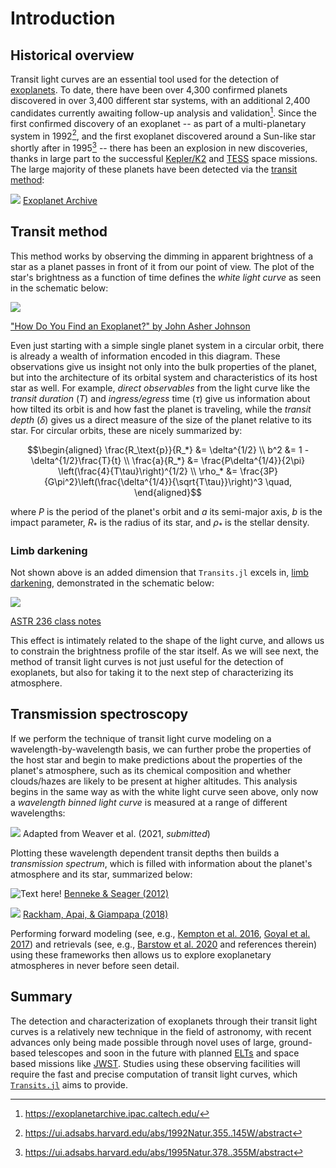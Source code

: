 # Introduction

## Historical overview

Transit light curves are an essential tool used for the detection of
[exoplanets](https://en.wikipedia.org/wiki/Exoplanet). To date, there have been over 4,300
confirmed planets discovered in over 3,400 different star systems, with an additional
2,400 candidates currently awaiting follow-up analysis and validation[^1]. Since the first
confirmed discovery of an exoplanet -- as part of a multi-planetary system in 1992[^2],
and the first exoplanet discovered around a Sun-like star shortly after in 1995[^3] --
there has been an explosion in new discoveries, thanks in large part to the successful
[Kepler/K2](https://www.nasa.gov/mission_pages/kepler/main/index.html) and
[TESS](https://tess.mit.edu/) space missions. The large majority of these planets have
been detected via the [transit
method](https://exoplanets.nasa.gov/faq/31/whats-a-transit/):

![](https://exoplanetarchive.ipac.caltech.edu/exoplanetplots/exo_dischist_cumulative_cb.png)
[Exoplanet Archive](https://exoplanetarchive.ipac.caltech.edu)

## Transit method

This method works by observing the dimming in apparent brightness of a star as a planet
passes in front of it from our point of view. The plot of the star's brightness as a
function of time defines the *white light curve* as seen in the schematic below:

![](https://upload.wikimedia.org/wikipedia/commons/1/10/Theoretical_Transiting_Exoplanet_Light_Curve.jpg)

["How Do You Find an Exoplanet?" by John Asher Johnson](https://www.google.com/books/edition/How_Do_You_Find_an_Exoplanet/-DNJCgAAQBAJ?hl=en)

Even just starting with a simple single planet system in a circular orbit, there is
already a wealth of information encoded in this diagram. These observations give us
insight not only into the bulk properties of the planet, but into the architecture of its
orbital system and characteristics of its host star as well. For example, *direct
observables* from the light curve like the *transit duration* $(T)$ and *ingress/egress*
time $(\tau)$ give us information about how tilted its orbit is and how fast the planet is
traveling, while the *transit depth* $(\delta)$ gives us a direct measure of the size of
the planet relative to its star. For circular orbits, these are nicely summarized by:

```math
\begin{aligned}
\frac{R_\text{p}}{R_*} &= \delta^{1/2} \\

b^2 &= 1 - \delta^{1/2}\frac{T}{t} \\

\frac{a}{R_*} &= \frac{P\delta^{1/4}}{2\pi}
\left(\frac{4}{T\tau}\right)^{1/2} \\

\rho_* &= \frac{3P}{G\pi^2}\left(\frac{\delta^{1/4}}{\sqrt{T\tau}}\right)^3 \quad,
\end{aligned}
```

where $P$ is the period of the planet's orbit and $a$ its semi-major axis, $b$ is the
impact parameter, $R_*$ is the radius of its star, and $\rho_*$ is the stellar
density.

### Limb darkening
Not shown above is an added dimension that `Transits.jl` excels in, [limb
darkening](https://en.wikipedia.org/wiki/Limb_darkening#:~:text=Limb%20darkening%20is%20an%20optical,construct%20models%20with%20such%20gradients), demonstrated in the schematic below:

![](https://user-images.githubusercontent.com/25312320/108404912-712f1c00-71ee-11eb-968e-b34001fe7a55.jpg)

[ASTR 236 class notes](http://www.astro.utoronto.ca/~astrolab/files/AST326_LimbDarkening_2017.pdf)

This effect is intimately related to the shape of the light curve, and allows us to
constrain the brightness profile of the star itself. As we will see next, the method of
transit light curves is not just useful for the detection of exoplanets, but also for
taking it to the next step of characterizing its atmosphere.

## Transmission spectroscopy
If we perform the technique of transit light curve modeling on a wavelength-by-wavelength
basis, we can further probe the properties of the host star and begin to make predictions
about the properties of the planet's atmosphere, such as its chemical composition and
whether clouds/hazes are likely to be present at higher altitudes. This analysis begins in
the same way as with the white light curve seen above, only now a *wavelength binned light
curve* is measured at a range of different wavelengths:

![](https://user-images.githubusercontent.com/25312320/108020235-f1386480-6fe9-11eb-87f2-4970dabd7839.png)
Adapted from Weaver et al. (2021, *submitted*)

Plotting these wavelength dependent transit depths then builds a *transmission
spectrum*, which is filled with information about the planet's atmosphere and its star,
summarized below:

![Text here!](https://user-images.githubusercontent.com/25312320/108021680-124e8480-6fed-11eb-8eaf-bbf9b0df217b.jpg)
[Benneke & Seager (2012)](https://ui.adsabs.harvard.edu/abs/2012ApJ...753..100B/abstract)

![](https://s3.amazonaws.com/aasie/images/0004-637X/853/2/122/apjaaa08cf1_hr.jpg)
[Rackham, Apai, & Giampapa (2018)](https://ui.adsabs.harvard.edu/abs/2018ApJ...853..122R/abstract)

Performing forward
modeling (see, e.g., [Kempton et al. 2016](https://ui.adsabs.harvard.edu/abs/2017PASP..129d4402K/abstract), [Goyal et al. 2017](https://ui.adsabs.harvard.edu/abs/2018MNRAS.474.5158G/abstract)) and
retrievals (see, e.g., [Barstow et al. 2020](https://ui.adsabs.harvard.edu/abs/2020MNRAS.493.4884B/abstract) and references therein) using these
frameworks then allows us to explore exoplanetary atmospheres in never before seen detail.

## Summary
The detection and characterization of exoplanets through their transit light curves is a relatively new technique
in the field of astronomy, with recent advances only being made possible through novel
uses of large, ground-based telescopes and soon in the future with planned [ELTs](https://en.wikipedia.org/wiki/Extremely_large_telescope) and space based
missions like [JWST](https://www.jwst.nasa.gov/). Studies using these observing facilities
will require the fast and precise computation of transit light curves, which [`Transits.jl`](https://github.com/JuliaAstro/Transits.jl)
aims to provide.

[^1]: https://exoplanetarchive.ipac.caltech.edu/
[^2]: https://ui.adsabs.harvard.edu/abs/1992Natur.355..145W/abstract
[^3]: https://ui.adsabs.harvard.edu/abs/1995Natur.378..355M/abstract
